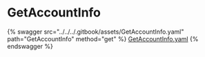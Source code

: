 # GetAccountInfo

{% swagger src="../../../.gitbook/assets/GetAccountInfo.yaml" path="GetAccountInfo" method="get" %}
[GetAccountInfo.yaml](../../../.gitbook/assets/GetAccountInfo.yaml)
{% endswagger %}
